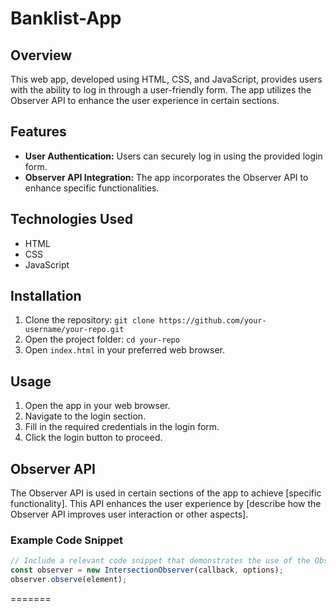 # Banklist-App


## Overview

This web app, developed using HTML, CSS, and JavaScript, provides users with the ability to log in through a user-friendly form. The app utilizes the Observer API to enhance the user experience in certain sections.

## Features

- **User Authentication:** Users can securely log in using the provided login form.
- **Observer API Integration:** The app incorporates the Observer API to enhance specific functionalities.

## Technologies Used

- HTML
- CSS
- JavaScript

## Installation

1. Clone the repository: `git clone https://github.com/your-username/your-repo.git`
2. Open the project folder: `cd your-repo`
3. Open `index.html` in your preferred web browser.

## Usage

1. Open the app in your web browser.
2. Navigate to the login section.
3. Fill in the required credentials in the login form.
4. Click the login button to proceed.

## Observer API

The Observer API is used in certain sections of the app to achieve [specific functionality]. This API enhances the user experience by [describe how the Observer API improves user interaction or other aspects].

### Example Code Snippet

```javascript
// Include a relevant code snippet that demonstrates the use of the Observer API
const observer = new IntersectionObserver(callback, options);
observer.observe(element);
```
=======

